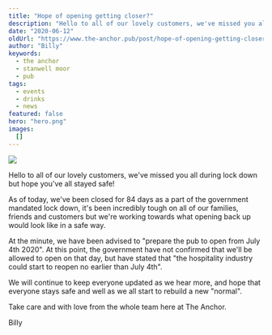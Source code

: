 ```yaml
---
title: "Hope of opening getting closer?"
description: "Hello to all of our lovely customers, we've missed you all during lock down but hope you've all stayed safe!As of today, we've been closed for 84 days as a part of the government mandated lock down, it's been incredibly tough on all of our families, friends and customers but we're working towards what opening back up would look like in a safe way.At the minute, we have been advised to \"prepare the pub to open from July 4th 2020\". At this point, the government have not confirmed that we'll be all"
date: "2020-06-12"
oldUrl: "https://www.the-anchor.pub/post/hope-of-opening-getting-closer"
author: "Billy"
keywords:
  - the anchor
  - stanwell moor
  - pub
tags:
  - events
  - drinks
  - news
featured: false
hero: "hero.png"
images:
  []
---
```


  

![](https://static.wixstatic.com/media/1c749e_425e81ebcc774e5a8eac6213eed4dc0a~mv2.png/v1/fill/w_49,h_28,al_c,q_85,usm_0.66_1.00_0.01,blur_2,enc_avif,quality_auto/1c749e_425e81ebcc774e5a8eac6213eed4dc0a~mv2.png)

Hello to all of our lovely customers, we've missed you all during lock down but hope you've all stayed safe!

  

As of today, we've been closed for 84 days as a part of the government mandated lock down, it's been incredibly tough on all of our families, friends and customers but we're working towards what opening back up would look like in a safe way.

  

At the minute, we have been advised to "prepare the pub to open from July 4th 2020". At this point, the government have not confirmed that we'll be allowed to open on that day, but have stated that "the hospitality industry could start to reopen no earlier than July 4th".

  

We will continue to keep everyone updated as we hear more, and hope that everyone stays safe and well as we all start to rebuild a new "normal".

  

Take care and with love from the whole team here at The Anchor.

  

Billy
